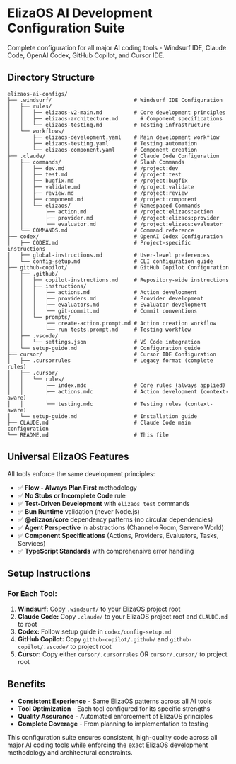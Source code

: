# ElizaOS AI Development Configuration Suite

Complete configuration for all major AI coding tools - Windsurf IDE, Claude Code, OpenAI Codex, GitHub Copilot, and Cursor IDE.

## Directory Structure

```
elizaos-ai-configs/
├── .windsurf/                          # Windsurf IDE Configuration
│   ├── rules/
│   │   ├── elizaos-v2-main.md          # Core development principles
│   │   ├── elizaos-architecture.md       # Component specifications
│   │   └── elizaos-testing.md          # Testing infrastructure
│   └── workflows/
│       ├── elizaos-development.yaml    # Main development workflow
│       ├── elizaos-testing.yaml        # Testing automation
│       └── elizaos-component.yaml      # Component creation
├── .claude/                            # Claude Code Configuration
│   ├── commands/                       # Slash Commands
│   │   ├── dev.md                      # /project:dev
│   │   ├── test.md                     # /project:test
│   │   ├── bugfix.md                   # /project:bugfix
│   │   ├── validate.md                 # /project:validate
│   │   ├── review.md                   # /project:review
│   │   ├── component.md                # /project:component
│   │   └── elizaos/                    # Namespaced Commands
│   │       ├── action.md               # /project:elizaos:action
│   │       ├── provider.md             # /project:elizaos:provider
│   │       └── evaluator.md            # /project:elizaos:evaluator
│   └── COMMANDS.md                     # Command reference
├── codex/                              # OpenAI Codex Configuration
│   ├── CODEX.md                        # Project-specific instructions
│   ├── global-instructions.md          # User-level preferences
│   └── config-setup.md                 # CLI configuration guide
├── github-copilot/                     # GitHub Copilot Configuration
│   ├── .github/
│   │   ├── copilot-instructions.md     # Repository-wide instructions
│   │   ├── instructions/
│   │   │   ├── actions.md              # Action development
│   │   │   ├── providers.md            # Provider development
│   │   │   ├── evaluators.md           # Evaluator development
│   │   │   └── git-commit.md           # Commit conventions
│   │   └── prompts/
│   │       ├── create-action.prompt.md # Action creation workflow
│   │       └── run-tests.prompt.md     # Testing workflow
│   ├── .vscode/
│   │   └── settings.json               # VS Code integration
│   └── setup-guide.md                  # Configuration guide
├── cursor/                             # Cursor IDE Configuration
│   ├── .cursorrules                    # Legacy format (complete rules)
│   ├── .cursor/
│   │   └── rules/
│   │       ├── index.mdc               # Core rules (always applied)
│   │       ├── actions.mdc             # Action development (context-aware)
│   │       └── testing.mdc             # Testing rules (context-aware)
│   └── setup-guide.md                  # Installation guide
├── CLAUDE.md                           # Claude Code main configuration
└── README.md                           # This file
```

## Universal ElizaOS Features

All tools enforce the same development principles:
- ✅ **Flow - Always Plan First** methodology
- ✅ **No Stubs or Incomplete Code** rule
- ✅ **Test-Driven Development** with `elizaos test` commands
- ✅ **Bun Runtime** validation (never Node.js)
- ✅ **@elizaos/core** dependency patterns (no circular dependencies)
- ✅ **Agent Perspective** in abstractions (Channel→Room, Server→World)
- ✅ **Component Specifications** (Actions, Providers, Evaluators, Tasks, Services)
- ✅ **TypeScript Standards** with comprehensive error handling

## Setup Instructions

### For Each Tool:
1. **Windsurf:** Copy `.windsurf/` to your ElizaOS project root
2. **Claude Code:** Copy `.claude/` to your ElizaOS project root and `CLAUDE.md` to root
3. **Codex:** Follow setup guide in `codex/config-setup.md`
4. **GitHub Copilot:** Copy `github-copilot/.github/` and `github-copilot/.vscode/` to project root
5. **Cursor:** Copy either `cursor/.cursorrules` OR `cursor/.cursor/` to project root

## Benefits

- **Consistent Experience** - Same ElizaOS patterns across all AI tools
- **Tool Optimization** - Each tool configured for its specific strengths
- **Quality Assurance** - Automated enforcement of ElizaOS principles
- **Complete Coverage** - From planning to implementation to testing

This configuration suite ensures consistent, high-quality code across all major AI coding tools while enforcing the exact ElizaOS development methodology and architectural constraints.
